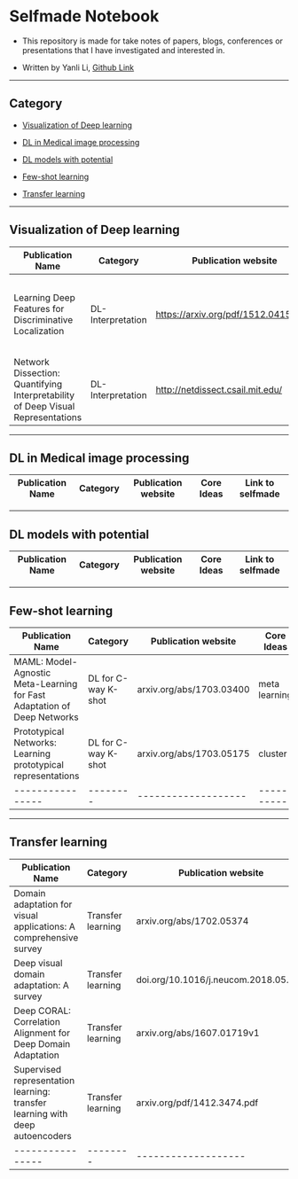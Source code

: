 # Selfmade Notebook

* This repository is made for take notes of papers, blogs, conferences or presentations that I have investigated and interested in.
+ Written by Yanli Li, [Github Link](https://github.com/CesareLink)
---------------------------------------------------------------------------------------------------------------------------------
## Category

* [Visualization of Deep learning](#jump1)

* [DL in Medical image processing](#jump2)

* [DL models with potential](#jump3)

* [Few-shot learning](#jump4)

* [Transfer learning](#jump5)

--------------------------------------------------------------------

## <span id="jump1"> Visualization of Deep learning </span>

| Publication Name | Category | Publication website | Core Ideas | Link to selfmade |
| ---------------- | -------- | ------------------- | ---------- |  --------------- |
| Learning Deep Features for Discriminative Localization | DL-Interpretation | https://arxiv.org/pdf/1512.04150.pdf | CAM, Through GAP to activate the biggest contribution parts | [Link](https://github.com/CesareLink/Selfmade_Noetbook/blob/main/Visualization_of_DL/Learning%20Deep%20Features%20for%20Discriminative%20Localization) |
| Network Dissection: Quantifying Interpretability of Deep Visual Representations | DL-Interpretation | http://netdissect.csail.mit.edu/ | Under-Investigating | Under-Construction|


--------------------------------------------------------------------

## <span id="jump2"> DL in Medical image processing </span>

| Publication Name | Category | Publication website | Core Ideas | Link to selfmade |
| ---------------- | -------- | ------------------- | ---------- |  --------------- |


--------------------------------------------------------------------

## <span id="jump3"> DL models with potential </span>

| Publication Name | Category | Publication website | Core Ideas | Link to selfmade |
| ---------------- | -------- | ------------------- | ---------- |  --------------- |


--------------------------------------------------------------------

## <span id="jump4"> Few-shot learning </span>

| Publication Name | Category | Publication website | Core Ideas | Link to selfmade |
| ---------------- | -------- | ------------------- | ---------- |  --------------- |
| MAML: Model-Agnostic Meta-Learning for Fast Adaptation of Deep Networks | DL for C-way K-shot | arxiv.org/abs/1703.03400 | meta learning |  Under-Investigating |
| Prototypical Networks: Learning prototypical representations  | DL for C-way K-shot | arxiv.org/abs/1703.05175 | cluster |  Under-Investigating |
| ---------------- | -------- | ------------------- | ---------- |  --------------- |

--------------------------------------------------------------------

## <span id="jump5"> Transfer learning </span>

| Publication Name | Category | Publication website | Core Ideas | Link to selfmade |
| ---------------- | -------- | ------------------- | ---------- |  --------------- |
| Domain adaptation for visual applications: A comprehensive survey | Transfer learning | arxiv.org/abs/1702.05374 | Summary |  Under-Investigating |
| Deep visual domain adaptation: A survey | Transfer learning | doi.org/10.1016/j.neucom.2018.05.083 | Summary |  Under-Investigating |
| Deep CORAL: Correlation Alignment for Deep Domain Adaptation |  Transfer learning | arxiv.org/abs/1607.01719v1 | Correlation Alignment | Under-Investigating |
| Supervised representation learning: transfer learning with deep autoencoders | Transfer learning | arxiv.org/pdf/1412.3474.pdf | Auto-encoder |  Under-Investigating |
| ---------------- | -------- | ------------------- | ---------- |  --------------- |

